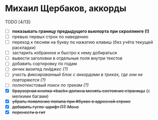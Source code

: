 Михаил Щербаков, аккорды
========================

TODO [4/13]:
  - [ ] **показывать границу предыдущего вьюпорта при скроллинге (!)**
  - [ ] превью первых строк по наведению
  - [ ] переход к песням на букву по нажатию клавиш (без учёта текущей раскладки)
  - [ ] застарить избранное и быстро к нему добираться
  - [ ] вывести заголовки в отдельные поля внутри текстов
  - [ ] добавить сортировку по годам
  - [ ] _анчек визитед пейджес (?)_
  - [ ] _учесть фиксированный блок с аккордами в треках, где они не повторяются (?)_
  - [ ] _полнотекстовый поиск по трекам (?)_
  - [X] ~~браузерная кнопка «back» должна менять состояние страницы~~ (с мелкими багами)
  - [X] ~~убрать появление попапа при #букве в адресной строке~~
  - [X] ~~добавить гугло-шрифт ПТ Моно~~
  - [X] ~~перенести в гит~~
